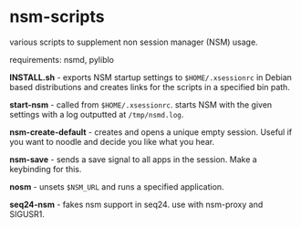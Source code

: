 nsm-scripts
===========

various scripts to supplement non session manager (NSM) usage.

requirements: nsmd, pyliblo

**INSTALL.sh** - exports NSM startup settings to `$HOME/.xsessionrc` in Debian based distributions and creates links for the scripts in a specified bin path.

**start-nsm** - called from `$HOME/.xsessionrc`. starts NSM with the given settings with a log outputted at `/tmp/nsmd.log`.

**nsm-create-default** - creates and opens a unique empty session. Useful if you want to noodle and decide you like what you hear.

**nsm-save** - sends a save signal to all apps in the session. Make a keybinding for this.

**nosm** - unsets `$NSM_URL` and runs a specified application.

**seq24-nsm** - fakes nsm support in seq24. use with nsm-proxy and SIGUSR1.
